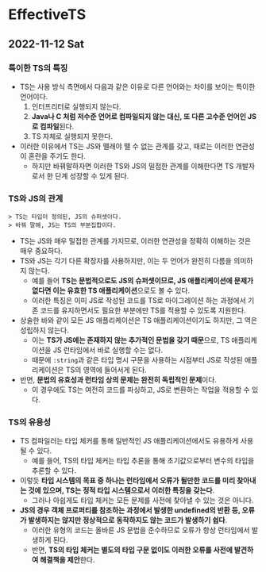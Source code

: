 # EffectiveTS
## 2022-11-12 Sat

### 특이한 TS의 특징
* TS는 사용 방식 측면에서 다음과 같은 이유로 다른 언어와는 차이를 보이는 특이한 언어이다.
    1. 인터프리터로 실행되지 않는다.
    2. **Java나 C 처럼 저수준 언어로 컴파일되지 않는 대신, 또 다른 고수준 언어인 JS로 컴파일**된다.
    3. TS 자체로 실행되지 못한다.
* 이러한 이유에서 TS는 JS와 뗄래야 뗄 수 없는 관계를 갖고, 때로는 이러한 연관성이 혼란을 주기도 한다.
    * 하지만 바꿔말하자면 이러한 TS와 JS의 밀접한 관계를 이해한다면 TS 개발자로서 한 단계 성장할 수 있게 된다.

### TS와 JS의 관계
```
> TS는 타입이 정의된, JS의 슈퍼셋이다.
> 바꿔 말해, JS는 TS의 부분집합이다.
```
* TS는 JS와 매우 밀접한 관계를 가지므로, 이러한 연관성을 정확히 이해하는 것은 매우 중요하다.
* TS와 JS는 각기 다른 확장자를 사용하지만, 이는 두 언어가 완전히 다름을 의미하지 않는다.
    * 예를 들어 **TS는 문법적으로도 JS의 슈퍼셋이므로, JS 애플리케이션에 문제가 없다면 이는 유효한 TS 애플리케이션**으로도 볼 수 있다.
    * 이러한 특징은 이미 JS로 작성된 코드를 TS로 마이그레이션 하는 과정에서 기존 코드를 유지하면서도 필요한 부분에만 TS를 적용할 수 있도록 지원한다.
* 상술한 바와 같이 모든 JS 애플리케이션은 TS 애플리케이션이기도 하지만, 그 역은 성립하지 않는다.
    * 이는 **TS가 JS에는 존재하지 않는 추가적인 문법을 갖기 때문**으로, TS 애플리케이션을 JS 런타임에서 바로 실행할 수는 없다.
    * 때문에 `:string`과 같은 타입 명시 구문을 사용하는 시점부터 JS로 작성된 애플리케이션은 TS의 영역에 들어서게 된다.
* 반면, **문법의 유효성과 런타임 상의 문제는 완전히 독립적인 문제**이다.
    * 이 경우에도 TS는 여전히 코드를 파싱하고, JS로 변환하는 작업을 적용할 수 있다.

### TS의 유용성
* TS 컴파일러는 타입 체커를 통해 일반적인 JS 애플리케이션에서도 유용하게 사용될 수 있다.
    * 예를 들어, TS의 타입 체커는 타입 추론을 통해 초기값으로부터 변수의 타입을 추론할 수 있다.
* 이렇듯 **타입 시스템의 목표 중 하나는 런타임에서 오류가 될만한 코드를 미리 찾아내는 것에 있으며, TS는 정적 타입 시스템으로서 이러한 특징을 갖는다**.
    * 그러나 아쉽게도 타입 체커는 모든 문제를 사전에 찾아낼 수 있는 것은 아니다.
* **JS의 경우 객체 프로퍼티를 참조하는 과정에서 발생한 undefined의 반환 등, 오류가 발생하지는 않지만 정상적으로 동작하지도 않는 코드가 발생하기 쉽다**.
    * 이러한 유형의 코드는 올바른 JS 문법을 준수하므로 오류가 항상 런타임에서 발생하게 된다.
    * 반면, **TS의 타입 체커는 별도의 타입 구문 없이도 이러한 오류를 사전에 발견하여 해결책을 제안**한다.